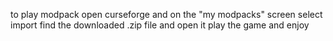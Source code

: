 to play modpack open curseforge and on the "my modpacks" screen select import
find the downloaded .zip file and open it
play the game and enjoy
